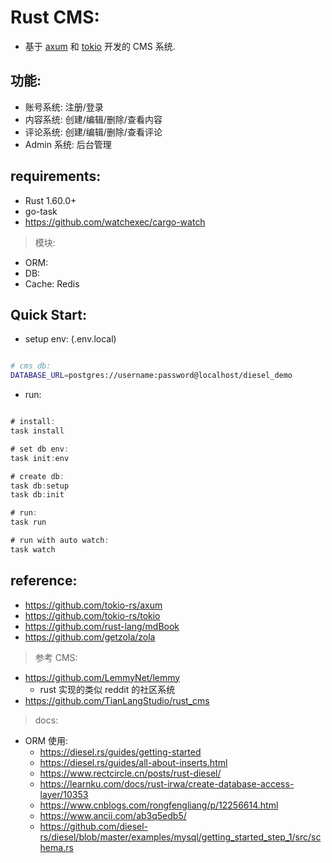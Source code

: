 # Rust CMS:

- 基于 [axum](https://github.com/tokio-rs/axum) 和 [tokio](https://github.com/tokio-rs/tokio) 开发的 CMS 系统.

## 功能:

- 账号系统: 注册/登录
- 内容系统: 创建/编辑/删除/查看内容
- 评论系统: 创建/编辑/删除/查看评论
- Admin 系统: 后台管理

## requirements:

- Rust 1.60.0+
- go-task
- https://github.com/watchexec/cargo-watch

> 模块:

- ORM:
- DB:
- Cache: Redis

## Quick Start:

- setup env: (.env.local)

```bash

# cms db:
DATABASE_URL=postgres://username:password@localhost/diesel_demo


```

- run:

```rust shell

# install:
task install

# set db env:
task init:env

# create db:
task db:setup
task db:init

# run:
task run

# run with auto watch:
task watch

```

## reference:

- https://github.com/tokio-rs/axum
- https://github.com/tokio-rs/tokio
- https://github.com/rust-lang/mdBook
- https://github.com/getzola/zola

> 参考 CMS:

- https://github.com/LemmyNet/lemmy
    - rust 实现的类似 reddit 的社区系统
- https://github.com/TianLangStudio/rust_cms

> docs:

- ORM 使用:
    - https://diesel.rs/guides/getting-started
    - https://diesel.rs/guides/all-about-inserts.html
    - https://www.rectcircle.cn/posts/rust-diesel/
    - https://learnku.com/docs/rust-irwa/create-database-access-layer/10353
    - https://www.cnblogs.com/rongfengliang/p/12256614.html
    - https://www.ancii.com/ab3q5edb5/
    - https://github.com/diesel-rs/diesel/blob/master/examples/mysql/getting_started_step_1/src/schema.rs
